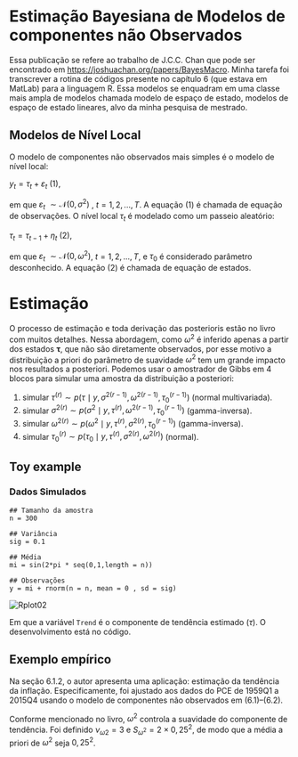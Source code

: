 # Estimação Bayesiana de Modelos de componentes não Observados

  Essa publicação se refere ao trabalho de J.C.C. Chan que pode ser encontrado em https://joshuachan.org/papers/BayesMacro. Minha tarefa foi transcrever a rotina de códigos presente no capítulo 6 (que estava em MatLab) para a linguagem R. Essa modelos se enquadram em uma classe mais ampla de modelos chamada modelo de espaço de estado, modelos de espaço de estado lineares, alvo da minha pesquisa de mestrado.
## Modelos de Nível Local
O modelo de componentes não observados mais simples é o modelo de nível local:

$y_t=\tau_t+\varepsilon_t$ (1), 

em que  $\varepsilon_t$ $\sim\mathcal{N}(0,\sigma^2)$ , $t=1,2,...,T$. A equação (1) é chamada de equação de observações. O nível local $\tau_t$ é modelado como um passeio aleatório: 

$\tau_t =\tau_{t-1}+\eta_t$ (2),   

em que $\varepsilon_t$ $\sim \mathcal{N}(0,\omega^2)$,  $t=1,2,...,T$, e $\tau_0$ é considerado parâmetro desconhecido. A equação (2) é chamada de equação de estados.

# Estimação
O processo de estimação e toda derivação das posterioris estão no livro com muitos detalhes. Nessa abordagem, como $\omega^2$ é inferido apenas a partir dos estados $\boldsymbol{\tau}$, que não são diretamente observados, por esse motivo a distribuição a priori do parâmetro de suavidade $\omega^2$ tem um grande impacto nos resultados a posteriori. Podemos usar o amostrador de Gibbs em 4 blocos para simular uma amostra da distribuição a posteriori:

1. simular $\tau^{(r)} \sim p(\tau \mid y, \sigma^{2(r-1)}, \omega^{2(r-1)}, \tau_0^{(r-1)})$ (normal multivariada).
2. simular $\sigma^{2(r)} \sim p(\sigma^2 \mid y, \tau^{(r)}, \omega^{2(r-1)}, \tau_0^{(r-1)})$  (gamma-inversa).
3. simular $\omega^{2(r)} \sim p(\omega^2 \mid y, \tau^{(r)}, \sigma^{2(r)}, \tau_0^{(r-1)})$ (gamma-inversa).
4. simular $\tau_0^{(r)} \sim p(\tau_0 \mid y, \tau^{(r)}, \sigma^{2(r)}, \omega^{2(r)})$ (normal).

## Toy example
### Dados Simulados

```
## Tamanho da amostra
n = 300

## Variância
sig = 0.1

## Média 
mi = sin(2*pi * seq(0,1,length = n))

## Observações
y = mi + rnorm(n = n, mean = 0 , sd = sig)
```
![Rplot02](https://github.com/user-attachments/assets/b6770f37-4d27-4d1d-bb38-157e60fa0526)

Em que a variável `Trend` é o componente de tendência estimado ($\tau$). O desenvolvimento está no código.


## Exemplo empírico

  Na seção 6.1.2, o autor apresenta uma aplicação: estimação da tendência da inflação. Especificamente, foi ajustado aos dados do PCE de 1959Q1 a 2015Q4 usando o modelo de componentes não observados em (6.1)–(6.2).

Conforme mencionado no livro, $ω^2$ controla a suavidade do componente de tendência. Foi definido $ν_{ω2} = 3$ e $S_{ω^2} = 2 \times 0,25^2$, de modo que a média a priori de $ω^2$ seja $0,25^2$. 


